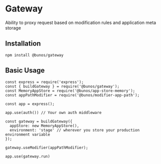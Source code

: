 # Gateway

Ability to proxy request based on modification rules
and application meta storage

## Installation

```
npm install @bunos/gateway
```

## Basic Usage

```
const express = require('express');
const { buildGateway } = require('@bunos/gateway');
const MemoryAppStore = require('@bunos/app-store-memory');
const appPathModifier = require('@bunos/modifier-app-path');

const app = express();

app.use(auth()) // Your own auth middleware

const gateway = buildGateway({
  appStore: new MemoryAppStore(),
  environment: 'stage' // wherever you store your production environment variable
});

gateway.useModifier(appPathModifier);

app.use(gateway.run)
```
